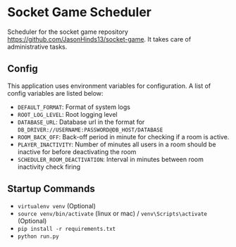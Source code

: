 # Socket Game Scheduler
Scheduler for the socket game repository https://github.com/JasonHinds13/socket-game. It takes care of administrative
tasks.

## Config
This application uses environment variables for configuration. A list of config variables are listed below:
* `DEFAULT_FORMAT`: Format of system logs
* `ROOT_LOG_LEVEL`: Root logging level 
* `DATABASE_URL`:  Database url in the format for `DB_DRIVER://USERNAME:PASSWORD@DB_HOST/DATABASE`
* `ROOM_BACK_OFF`:  Back-off period in minute for checking if a room is active. 
* `PLAYER_INACTIVITY`: Number of minutes all users in a room should be inactive for before deactivating the room
* `SCHEDULER_ROOM_DEACTIVATION`: Interval in minutes between room inactivity check firing

## Startup Commands
* `virtualenv venv` (Optional)  
* `source venv/bin/activate` (linux or mac) / `venv\Scripts\activate` (Optional)
* `pip install -r requirements.txt`  
* `python run.py` 
